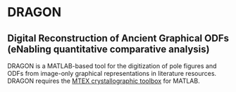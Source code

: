 # DRAGON

## **D**igital **R**econstruction of **A**ncient **G**raphical **O**DFs (e**N**abling quantitative comparative analysis)

DRAGON is a MATLAB-based tool for the digitization of pole figures and ODFs from image-only graphical representations in literature resources. DRAGON requires the [MTEX crystallographic toolbox](https://github.com/mtex-toolbox/mtex) for MATLAB.
